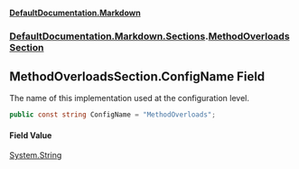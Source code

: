 #### [DefaultDocumentation\.Markdown](../../../../index.md 'index')
### [DefaultDocumentation\.Markdown\.Sections](../../../../index.md#DefaultDocumentation.Markdown.Sections 'DefaultDocumentation\.Markdown\.Sections').[MethodOverloadsSection](index.md 'DefaultDocumentation\.Markdown\.Sections\.MethodOverloadsSection')

## MethodOverloadsSection\.ConfigName Field

The name of this implementation used at the configuration level\.

```csharp
public const string ConfigName = "MethodOverloads";
```

#### Field Value
[System\.String](https://learn.microsoft.com/en-us/dotnet/api/system.string 'System\.String')